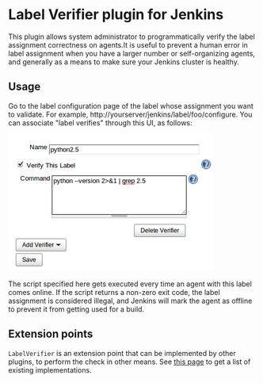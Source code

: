 Label Verifier plugin for Jenkins
=================================

This plugin allows system administrator to programmatically verify the label assignment correctness on agents.It is useful to prevent a human error in label assignment when you have a larger number or self-organizing agents, and generally as a means to make sure your Jenkins cluster is healthy.

## Usage

Go to the label configuration page of the label whose assignment you want to validate. For example, http://yourserver/jenkins/label/foo/configure.
You can associate "label verifies" through this UI, as follows:

![Verifier Configuration](/docs/images/config.png)

The script specified here gets executed every time an agent with this label comes online. 
If the script returns a non-zero exit code, the label assignment is considered illegal, and Jenkins will mark the agent as offline to prevent it from getting used for a build.

## Extension points

`LabelVerifier` is an extension point that can be implemented by other plugins, to perform the check in other means.
See [this page](https://jenkins.io/doc/developer/extensions/label-verifier/#labelverifier) to get a list of existing implementations.
